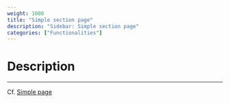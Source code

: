 ```yaml
---
weight: 1000
title: "Simple section page"
description: "Sidebar: Simple section page"
categories: ["Functionalities"]
---
```


# Description
---

Cf. [Simple page](../simple_page/)